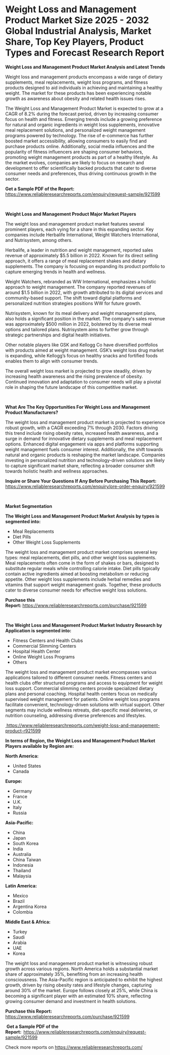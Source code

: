 <p><h1>Weight Loss and Management Product Market Size 2025 - 2032 Global Industrial Analysis, Market Share, Top Key Players, Product Types and Forecast Research Report</h1></p><p><strong>Weight Loss and Management Product Market Analysis and Latest Trends</strong></p>
<p><p>Weight loss and management products encompass a wide range of dietary supplements, meal replacements, weight loss programs, and fitness products designed to aid individuals in achieving and maintaining a healthy weight. The market for these products has been experiencing notable growth as awareness about obesity and related health issues rises. </p><p>The Weight Loss and Management Product Market is expected to grow at a CAGR of 8.2% during the forecast period, driven by increasing consumer focus on health and fitness. Emerging trends include a growing preference for natural and organic ingredients in weight loss supplements, innovative meal replacement solutions, and personalized weight management programs powered by technology. The rise of e-commerce has further boosted market accessibility, allowing consumers to easily find and purchase products online. Additionally, social media influences and the popularity of fitness influencers are shaping consumer behaviors, promoting weight management products as part of a healthy lifestyle. As the market evolves, companies are likely to focus on research and development to offer scientifically backed products that cater to diverse consumer needs and preferences, thus driving continuous growth in the sector.</p></p>
<p><strong>Get a Sample PDF of the Report:&nbsp;</strong> <a href="https://www.reliableresearchreports.com/enquiry/request-sample/921599?utm_campaign=2641&utm_medium=2&utm_source=Github&utm_content=ia&utm_term=07032025&utm_id=weight-loss-and-management-product">https://www.reliableresearchreports.com/enquiry/request-sample/921599</a></p>
<p>&nbsp;</p>
<p><strong>Weight Loss and Management Product Major Market Players</strong></p>
<p><p>The weight loss and management product market features several prominent players, each vying for a share in this expanding sector. Key companies include Herbalife International, Weight Watchers International, and Nutrisystem, among others. </p><p>Herbalife, a leader in nutrition and weight management, reported sales revenue of approximately $5.5 billion in 2022. Known for its direct selling approach, it offers a range of meal replacement shakes and dietary supplements. The company is focusing on expanding its product portfolio to capture emerging trends in health and wellness.</p><p>Weight Watchers, rebranded as WW International, emphasizes a holistic approach to weight management. The company reported revenues of around $1.5 billion in 2022, with growth attributed to its digital services and community-based support. The shift toward digital platforms and personalized nutrition strategies positions WW for future growth.</p><p>Nutrisystem, known for its meal delivery and weight management plans, also holds a significant position in the market. The company's sales revenue was approximately $500 million in 2022, bolstered by its diverse meal options and tailored plans. Nutrisystem aims to further grow through strategic partnerships and digital health initiatives.</p><p>Other notable players like GSK and Kellogg Co have diversified portfolios with products aimed at weight management. GSK’s weight loss drug market is expanding, while Kellogg’s focus on healthy snacks and fortified foods enables them to align with consumer trends.</p><p>The overall weight loss market is projected to grow steadily, driven by increasing health awareness and the rising prevalence of obesity. Continued innovation and adaptation to consumer needs will play a pivotal role in shaping the future landscape of this competitive market.</p></p>
<p>&nbsp;</p>
<p><strong>What Are The Key Opportunities For Weight Loss and Management Product Manufacturers?</strong></p>
<p><p>The weight loss and management product market is projected to experience robust growth, with a CAGR exceeding 7% through 2030. Factors driving this trend include rising obesity rates, increased health awareness, and a surge in demand for innovative dietary supplements and meal replacement options. Enhanced digital engagement via apps and platforms supporting weight management fuels consumer interest. Additionally, the shift towards natural and organic products is reshaping the market landscape. Companies investing in personalized nutrition and technology-driven solutions are likely to capture significant market share, reflecting a broader consumer shift towards holistic health and wellness approaches.</p></p>
<p><strong>Inquire or Share Your Questions If Any Before Purchasing This Report:</strong> <a href="https://www.reliableresearchreports.com/enquiry/pre-order-enquiry/921599?utm_campaign=2641&utm_medium=2&utm_source=Github&utm_content=ia&utm_term=07032025&utm_id=weight-loss-and-management-product">https://www.reliableresearchreports.com/enquiry/pre-order-enquiry/921599</a></p>
<p>&nbsp;</p>
<p><strong>Market Segmentation</strong></p>
<p><strong>The Weight Loss and Management Product Market Analysis by types is segmented into:</strong></p>
<p><ul><li>Meal Replacements</li><li>Diet Pills</li><li>Other Weight Loss Supplements</li></ul></p>
<p><p>The weight loss and management product market comprises several key types: meal replacements, diet pills, and other weight loss supplements. Meal replacements often come in the form of shakes or bars, designed to substitute regular meals while controlling calorie intake. Diet pills typically contain active ingredients aimed at boosting metabolism or reducing appetite. Other weight loss supplements include herbal remedies and vitamins that support weight management goals. Together, these products cater to diverse consumer needs for effective weight loss solutions.</p></p>
<p><strong>Purchase this Report:&nbsp;</strong><a href="https://www.reliableresearchreports.com/purchase/921599?utm_campaign=2641&utm_medium=2&utm_source=Github&utm_content=ia&utm_term=07032025&utm_id=weight-loss-and-management-product">https://www.reliableresearchreports.com/purchase/921599</a></p>
<p>&nbsp;</p>
<p><strong>The Weight Loss and Management Product Market Industry Research by Application is segmented into:</strong></p>
<p><ul><li>Fitness Centers and Health Clubs</li><li>Commercial Slimming Centers</li><li>Hospital Health Center</li><li>Online Weight Loss Programs</li><li>Others</li></ul></p>
<p><p>The weight loss and management product market encompasses various applications tailored to different consumer needs. Fitness centers and health clubs offer structured programs and access to equipment for weight loss support. Commercial slimming centers provide specialized dietary plans and personal coaching. Hospital health centers focus on medically supervised weight management for patients. Online weight loss programs facilitate convenient, technology-driven solutions with virtual support. Other segments may include wellness retreats, diet-specific meal deliveries, or nutrition counseling, addressing diverse preferences and lifestyles.</p></p>
<p><a href="https://www.reliableresearchreports.com/weight-loss-and-management-product-r921599?utm_campaign=2641&utm_medium=2&utm_source=Github&utm_content=ia&utm_term=07032025&utm_id=weight-loss-and-management-product">&nbsp;https://www.reliableresearchreports.com/weight-loss-and-management-product-r921599</a></p>
<p><strong>In terms of Region, the Weight Loss and Management Product Market Players available by Region are:</strong></p>
<p>
    <p> <strong> North America: </strong>
        <ul>
            <li>United States</li>
            <li>Canada</li>
        </ul>
        </p> 
    <p> <strong> Europe: </strong>
        <ul>
            <li>Germany</li>
            <li>France</li>
            <li>U.K.</li>
            <li>Italy</li>
            <li>Russia</li>
        </ul>
        </p> 
    <p> <strong> Asia-Pacific: </strong>
        <ul>
            <li>China</li>
            <li>Japan</li>
            <li>South Korea</li>
            <li>India</li>
            <li>Australia</li>
            <li>China Taiwan</li>
            <li>Indonesia</li>
            <li>Thailand</li>
            <li>Malaysia</li>
        </ul>
        </p> 
    <p> <strong> Latin America: </strong>
        <ul>
            <li>Mexico</li>
            <li>Brazil</li>
            <li>Argentina Korea</li>
            <li>Colombia</li>
        </ul>
        </p> 
    <p> <strong> Middle East & Africa: </strong>
        <ul>
            <li>Turkey</li>
            <li>Saudi</li>
            <li>Arabia</li>
            <li>UAE</li>
            <li>Korea</li>
        </ul>
    </p>
    </p>
<p><p>The weight loss and management product market is witnessing robust growth across various regions. North America holds a substantial market share of approximately 35%, benefiting from an increasing health consciousness. The Asia-Pacific region is anticipated to exhibit the highest growth, driven by rising obesity rates and lifestyle changes, capturing around 30% of the market. Europe follows closely at 25%, while China is becoming a significant player with an estimated 10% share, reflecting growing consumer demand and investment in health solutions.</p></p>
<p><strong>Purchase this Report: </strong><a href="https://www.reliableresearchreports.com/purchase/921599?utm_campaign=2641&utm_medium=2&utm_source=Github&utm_content=ia&utm_term=07032025&utm_id=weight-loss-and-management-product">https://www.reliableresearchreports.com/purchase/921599</a></p>
<p>&nbsp;<strong>Get a Sample PDF of the Report:&nbsp;&nbsp;</strong><a href="https://www.reliableresearchreports.com/enquiry/request-sample/921599?utm_campaign=2641&utm_medium=2&utm_source=Github&utm_content=ia&utm_term=07032025&utm_id=weight-loss-and-management-product">https://www.reliableresearchreports.com/enquiry/request-sample/921599</a></p>
<p><strong></strong></p>
<p>Check more reports on <a href="https://www.reliableresearchreports.com/?utm_campaign=2641&utm_medium=2&utm_source=Github&utm_content=ia&utm_term=07032025&utm_id=weight-loss-and-management-product">https://www.reliableresearchreports.com/</a></p>